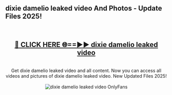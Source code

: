 <h2>dixie damelio leaked video And Photos - Update Files 2025!</h2>
<br>
<div align="center">
<h2><a href="https://betterlinks.top/A2PfLJ" rel="nofollow">🔴 CLICK HERE 🌐==►► dixie damelio leaked video</a></h2>
<br>
Get dixie damelio leaked video and all content. Now you can access all videos and pictures of dixie damelio leaked video. New Updated Files 2025!
<br>
<br>
<a href="https://betterlinks.top/A2PfLJ" rel="nofollow" data-target="animated-image.originalLink"><img src="https://i.imgur.com/dJHk4Zq.gif" alt="dixie damelio leaked video OnlyFans" style="max-width: 100%; display: inline-block;" data-target="animated-image.originalImage"></a>
</div>
<br>